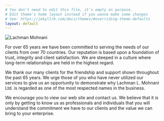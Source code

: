 ```yaml
---
# You don't need to edit this file, it's empty on purpose.
# Edit theme's home layout instead if you wanna make some changes
# See: https://jekyllrb.com/docs/themes/#overriding-theme-defaults
layout: default
---
```

![Lachman Mohnani](../img/lachman-mohnani.jpg "Lachman Mohnani 2")

For over 65 years we have been committed to serving the needs of our
clients from over 70 countries. Our reputation is based upon a
foundation of trust, integrity and client satisfaction. We are steeped
in a culture where long-term relationships are held in the highest
regard.

We thank our many clients for the friendship and support shown
throughout the past 65 years. We urge those of you who have never
utilized our services to give us an opportunity to demonstrate why
Lachman L. Mohnani Ltd. is regarded as one of the most respected names
in the business.

We encourage you to view our web site and contact us. We believe that
it is only by getting to know us as professionals and individuals that
you will understand the commitment we have to our clients and the
value we can bring to your enterprise.

